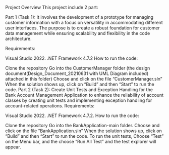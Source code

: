 Project Overview This project include 2 part:

Part 1 (Task 1): It involves the development of a prototype for managing customer information with a focus on versatility in accommodating different user interfaces. The purpose is to create a robust foundation for customer data management while ensuring scalability and flexibility in the code architecture.

Requirements:

Visual Studio 2022.
.NET Framework 4.7.2
How to run the code:

Clone the repository
Go into the CustomerManager folder (the design document(Design_Document_20210631 with UML Diagram included) attached in this folder)
Choose and click on the file “CustomerManager.sln”
When the solution shows up, click on “Build” and then “Start” to run the code.
Part 2 (Task 2): Create Unit Tests and Exception Handling for the Bank Account Management Application to enhance the reliability of account classes by creating unit tests and implementing exception handling for account-related operations. Requirements:

Visual Studio 2022.
.NET Framework 4.7.2.
How to run the code:

Clone the repository
Go into the BankApplication-main folder.
Choose and click on the file “BankApplication.sln”
When the solution shows up, click on “Build” and then “Start” to run the code.
To run the unit tests, Choose “Test” on the Menu bar, and the choose “Run All Test” and the test explorer will appear.
